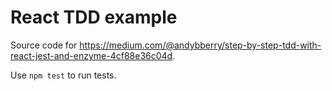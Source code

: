 # React TDD example

Source code for https://medium.com/@andybberry/step-by-step-tdd-with-react-jest-and-enzyme-4cf88e36c04d.

Use `npm test` to run tests.
